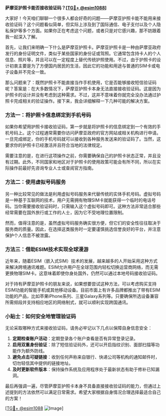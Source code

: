 **萨摩亚护照卡能否接收验证码？[[TG💪+ @esim1088](https://t.me/s/esim1088)]**

大家好！今天咱们聊聊一个很多人都会好奇的问题——萨摩亚护照卡能不能用来接收验证码？这个问题看似简单，但实际上涉及到了国际通信、电子支付以及个人隐私保护等多个方面。如果你正在考虑这个问题，或者只是对它感兴趣，那不妨跟着我一起深入了解。

首先，让我们来明确一下什么是萨摩亚护照卡。萨摩亚护照卡是一种由萨摩亚政府发行的身份证明文件，类似于某些国家的身份证或驾照。它通常包含持卡人的个人信息、照片等，并且可以在一定程度上替代传统护照使用。不过，由于护照卡的设计初衷主要是为了方便国内居民的生活，因此它的功能和用途与普通的SIM卡或电子设备并不完全一致。

那么问题来了：既然护照卡不能直接当作手机使用，它是否能够接收短信验证码呢？答案是：在大多数情况下，萨摩亚护照卡本身无法直接接收验证码。这是因为护照卡的设计并没有考虑到这种需求。不过，这并不意味着你就完全没办法通过护照卡完成相关的验证操作。接下来，我会详细解释一下几种可能的解决方案。

### 方法一：将护照卡信息绑定到手机号码

如果你希望用护照卡接收验证码，第一步就是将护照卡的信息绑定到一个有效的手机号码上。这个过程通常需要你访问萨摩亚政府的官方网站或相关机构进行申请。一旦完成绑定，你的手机号码就可以接收到各种服务发送来的验证码了。当然，这要求你的护照卡已经激活并且符合当地的法律规定。

需要注意的是，在进行这项操作之前，你需要确保自己的护照卡状态正常，并且没有过期。此外，不同国家和地区对于护照卡的使用政策可能会有所不同，所以在实际操作前最好先咨询专业人士或查阅官方指南。

### 方法二：使用虚拟号码服务

另一种比较常见的做法是利用虚拟号码服务来代替传统的实体手机号码。虚拟号码是一种基于互联网的技术，用户无需拥有物理SIM卡就能获得一个临时的电话号码。当你需要接收验证码时，只需输入这个虚拟号码即可。这种方法非常适合那些经常需要在国外旅行或工作的人士，因为它不受地理位置限制。

然而，值得注意的是，虽然虚拟号码服务确实很方便，但它们的安全性往往取决于服务商的质量。因此，在选择这类服务时一定要谨慎挑选信誉良好的平台，并注意保护个人信息不被泄露。

### 方法三：借助ESIM技术实现全球漫游

近年来，随着ESIM（嵌入式SIM）技术的发展，越来越多的人开始采用这种方式来解决跨境通讯难题。ESIM允许用户在全球范围内轻松切换运营商网络，而无需更换物理SIM卡。这意味着即使你身处国外，仍然可以通过本地号码接收验证码。

对于持有萨摩亚护照卡的朋友来说，如果想要尝试这种方法，可以考虑购买支持ESIM功能的智能手机或其他移动设备。目前市面上有许多品牌都推出了带有ESIM功能的产品，比如苹果iPhone系列、三星Galaxy系列等。只要确保所选设备兼容所需频段并支持相应地区的网络制式，就可以顺利实现跨国通讯。

### 小贴士：如何安全地管理验证码

无论采取哪种方式来接收验证码，请务必牢记以下几点以保障自身信息安全：

1. **定期检查账户活动**：定期登录各个账户查看是否有异常登录记录。
2. **启用双重身份验证**：除了短信验证码外，还可以开启指纹识别、面部扫描等功能作为额外防线。
3. **避免点击可疑链接**：收到任何声称来自银行、快递公司等机构的通知邮件时，切勿轻信其中提供的链接地址。
4. **及时更新软件版本**：保持操作系统及应用程序处于最新状态有助于修补已知漏洞。

最后再强调一遍，尽管萨摩亚护照卡本身不具备直接接收验证码的能力，但通过上述提到的方法依然可以满足日常需求。希望大家根据自身情况合理选择最适合自己的方案！

[[TG💪+ @esim1088](https://t.me/s/esim1088) ![Image](https://i.postimg.cc/4NQfJmqS/Snipaste-2025-05-13-00-14-12.png)]